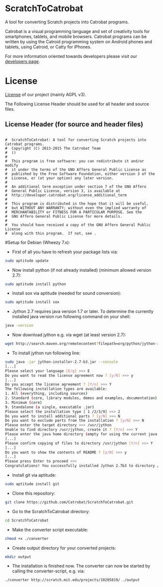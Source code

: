 ScratchToCatrobat
=================
A tool for converting Scratch projects into Catrobat programs.

Catrobat is a visual programming language and set of creativity tools for smartphones, tablets, and mobile browsers. Catrobat programs can be written by using the Catroid programming system on Android phones and tablets, using Catroid, or Catty for iPhones.

For more information oriented towards developers please visit our [developers page](http://developer.catrobat.org/).

# License

[License](http://developer.catrobat.org/licenses) of our project (mainly AGPL v3).

The Following License Header should be used for all header and source files.

## License Header (for source and header files)
<pre lang="python"><code>
#  ScratchToCatrobat: A tool for converting Scratch projects into Catrobat programs.
#  Copyright (C) 2013-2015 The Catrobat Team
#  (<http://developer.catrobat.org/credits>)
#
#  This program is free software: you can redistribute it and/or modify
#  it under the terms of the GNU Affero General Public License as
#  published by the Free Software Foundation, either version 3 of the
#  License, or (at your option) any later version.
#
#  An additional term exception under section 7 of the GNU Affero
#  General Public License, version 3, is available at
#  http://developer.catrobat.org/license_additional_term
#
#  This program is distributed in the hope that it will be useful,
#  but WITHOUT ANY WARRANTY; without even the implied warranty of
#  MERCHANTABILITY or FITNESS FOR A PARTICULAR PURPOSE. See the
#  GNU Affero General Public License for more details.
#
#  You should have received a copy of the GNU Affero General Public License
#  along with this program.  If not, see <http://www.gnu.org/licenses/>.
</code></pre>

#Setup for Debian (Wheezy 7.x):

* First of all you have to refresh your package lists via:
```sh
sudo aptitude update
```
* Now install python (if not already installed) (minimum allowed version 2.7):
```sh
sudo aptitude install python
```
* Install sox via aptitude (needed for sound conversion):
```sh
sudo aptitude install sox
```
* Jython 2.7 requires java version 1.7 or later. To determine the currently installed java version run following command on your shell:
```sh
java -version
```
* Now download jython e.g. via wget (at least version 2.7):
```sh
wget http://search.maven.org/remotecontent?filepath=org/python/jython-installer/2.7-b3/jython-installer-2.7-b3.jar
```
* To install jython run following line:
```sh
sudo java -jar jython-installer-2.7-b3.jar --console
[...]
Please select your language [E/g] >>> E
Do you want to read the license agreement now ? [y/N] >>> y
[...]
Do you accept the license agreement ? [Y/n] >>> Y
The following installation types are available:
1. All (everything, including sources)
2. Standard (core, library modules, demos and examples, documentation)
3. Minimum (core)
9. Standalone (a single, executable .jar)
Please select the installation type [ 1 /2/3/9] >>> 2
Do you want to install additional parts ? [y/N] >>> N
Do you want to exclude parts from the installation ? [y/N] >>> N
Please enter the target directory >>> /usr/jython
Unable to find directory /usr/jython, create it ? [Y/n] >>> Y
Please enter the java home directory (empty for using the current java runtime) >>>
[...]
Please confirm copying of files to directory /usr/jython [Y/n] >>> Y
[...]
Do you want to show the contents of README ? [y/N] >>> y
[...]
Please press Enter to proceed >>>
Congratulations! You successfully installed Jython 2.7b3 to directory /usr/jython.
```

* Install git via aptitude:
```sh
sudo aptitude install git
```
* Clone this repository:
```sh
git clone https://github.com/Catrobat/ScratchToCatrobat.git
```
* Go to the ScratchToCatrobat directory:
```sh
cd ScratchToCatrobat
```
* Make the converter script executable:
```sh
chmod +x ./converter
```
* Create output directory for your converted projects:
```sh
mkdir output
```
* The installation is finished now. The converter can now be started by calling the converter-script, e.g. via:
```sh
./converter http://scratch.mit.edu/projects/10205819/ ./output
```
